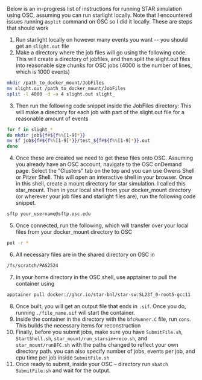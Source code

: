 
Below is an in-progress list of instructions for running STAR simulation using OSC, assuming you can run starlight locally. Note that I encountered issues running  a```split``` command on OSC so I did it locally. These are steps that should work

1. Run starlight locally on however many events you want -- you should get an ```slight.out``` file
2. Make a directory where the job files will go using the following code. This will create a directory of jobfiles, and then split the slight.out files into reasonable size chunks for OSC jobs (4000 is the number of lines, which is 1000 events)
``` bash
mkdir /path_to_docker_mount/JobFiles 
mv slight.out /path_to_docker_mount/JobFiles 
split -l 4000 -d -a 4 slight.out slight_
```
3. Then run the following code snippet inside the JobFiles directory: This will make a directory for each job with part of the slight.out file for a reasonable amount of events
```bash 
for f in slight_* 
do mkdir job${f#${f%%[1-9]*}} 
mv $f job${f#${f%%[1-9]*}}/test_${f#${f%%[1-9]*}}.out 
done
```
4. Once these are created we need to get these files onto OSC. Assuming you already have an OSC account, navigate to the OSC onDemand page. Select the "Clusters" tab on the top and you can use Owens Shell or Pitzer Shell. This will open an interactive shell in your browser. Once in this shell, create a mount directory for star simulation. I called this star_mount. Then in your local shell from your docker_mount directory (or wherever your job files and starlight files are), run the following code snippet.
```bash 
sftp your_username@sftp.osc.edu
```
5. Once connected, run the following, which will transfer over your local files from your docker_mount directory to OSC
```bash
put -r *
```

6. All necessary files are in the shared directory on OSC in
```bash
/fs/scratch/PAS2524
```
7. In your home directory in the OSC shell, use apptainer to pull the container using 
```bash 
apptainer pull docker://ghcr.io/star-bnl/star-sw:SL23f_0-root5-gcc11
```
8. Once built, you will get an output file that ends in  `.sif`. Once you do, running `./file_name.sif` will start the container.
9. Inside the container in the directory with the `bfcRunner.C` file, run `cons`. This builds the necessary items for reconstruction
10. Finally, before you submit jobs, make sure you have `SubmitFile.sh`, `StartShell.sh`, `star_mount/run_starsim+reco.sh`, and `star_mount/runBFC.sh` with the paths changed to reflect your own directory path. you can also specify number of jobs, events per job, and cpu time per job inside `SubmitFile.sh`
11. Once ready to submit, inside your OSC `~` directory run `sbatch SubmitFile.sh` and wait for the output.